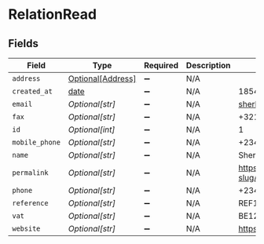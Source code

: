 # RelationRead


## Fields

| Field                                                                | Type                                                                 | Required                                                             | Description                                                          | Example                                                              |
| -------------------------------------------------------------------- | -------------------------------------------------------------------- | -------------------------------------------------------------------- | -------------------------------------------------------------------- | -------------------------------------------------------------------- |
| `address`                                                            | [Optional[Address]](../../models/shared/address.md)                  | :heavy_minus_sign:                                                   | N/A                                                                  |                                                                      |
| `created_at`                                                         | [date](https://docs.python.org/3/library/datetime.html#date-objects) | :heavy_minus_sign:                                                   | N/A                                                                  | 1854-12-13T09:13:02.000Z                                             |
| `email`                                                              | *Optional[str]*                                                      | :heavy_minus_sign:                                                   | N/A                                                                  | sherlock@example.org                                                 |
| `fax`                                                                | *Optional[str]*                                                      | :heavy_minus_sign:                                                   | N/A                                                                  | +3211324354                                                          |
| `id`                                                                 | *Optional[int]*                                                      | :heavy_minus_sign:                                                   | N/A                                                                  | 1                                                                    |
| `mobile_phone`                                                       | *Optional[str]*                                                      | :heavy_minus_sign:                                                   | N/A                                                                  | +23477123456                                                         |
| `name`                                                               | *Optional[str]*                                                      | :heavy_minus_sign:                                                   | N/A                                                                  | Sherlock Holmes Detective Services                                   |
| `permalink`                                                          | *Optional[str]*                                                      | :heavy_minus_sign:                                                   | N/A                                                                  | https://app.contractify.io/client/company/company-slug/relations/1   |
| `phone`                                                              | *Optional[str]*                                                      | :heavy_minus_sign:                                                   | N/A                                                                  | +23477123456                                                         |
| `reference`                                                          | *Optional[str]*                                                      | :heavy_minus_sign:                                                   | N/A                                                                  | REF123                                                               |
| `vat`                                                                | *Optional[str]*                                                      | :heavy_minus_sign:                                                   | N/A                                                                  | BE12345678                                                           |
| `website`                                                            | *Optional[str]*                                                      | :heavy_minus_sign:                                                   | N/A                                                                  | https://www.example.org                                              |